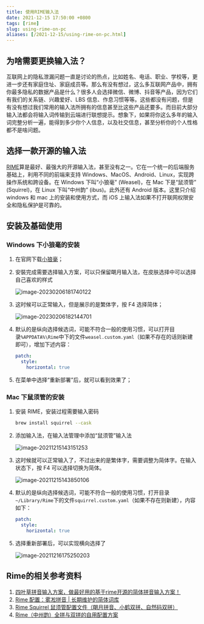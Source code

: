 ```yaml
---
title: 使用RIME输入法
date: 2021-12-15 17:50:00 +0800
tags: [rime]
slug: using-rime-on-pc
aliases: [/2021-12-15/using-rime-on-pc.html]
---
```


## 为啥需要更换输入法？

互联网上的隐私泄漏问题一直是讨论的热点，比如姓名、电话、职业、学校等，更进一步还有家庭住址、家庭成员等。那么有没有想过，这么多互联网产品中，拥有你最多隐私的数据产品是什么？很多人会选择微信、微博、抖音等产品，因为它们有我们的关系链、兴趣爱好、LBS 信息、作息习惯等等。这些都没有问题，但是有没有想过我们常用的输入法所拥有的信息甚至比这些产品还要多。而目前大部分输入法都会将输入词传输到云端进行联想提示。想象下，如果将你这么多年的输入词完整分析一遍，能得到多少你个人信息，以及社交信息，甚至分析你的个人性格都不是啥问题。

## 选择一款开源的输入法

[RIME](https://rime.im/)算是最好、最强大的开源输入法，甚至没有之一。它在一个统一的后端服务基础上，利用不同的前端来支持 Windows、MacOS、Android、Linux，实现跨操作系统和跨设备。在 Windows 下叫“小狼毫” (Weasel)，在 Mac 下是“鼠须管” (Squirrel)，在 Linux 下叫“中州韵” (ibus)。此外还有 Android 版本。这里只介绍 windows 和 mac 上的安装和使用方式，而 iOS 上输入法如果不打开联网权限安全和隐私保护是可靠的。

## 安装及基础使用

### Windows 下小狼毫的安装

1. 在官网下载[小狼毫](https://rime.im/download/)；

2. 安裝完成需要选择输入方案，可以只保留朙月输入法，在皮肤选择中可以选择自己喜欢的样式

   ![image-20230206181740122](https://pic-1251468582.picsh.myqcloud.com/pic/2023/02/06/742201.png)

3. 这时候可以正常输入，但是展示的是繁体字，按 F4 选择简体；

   ![image-20230206182144701](https://pic-1251468582.picsh.myqcloud.com/pic/2023/02/06/7edf8d.png)

4. 默认的是纵向选择候选词，可能不符合一般的使用习惯，可以打开目录`%APPDATA%\Rime`中下的文件`weasel.custom.yaml`（如果不存在的话则新建即可），增加下述内容：

   ```yaml
   patch:
     style:
       horizontal: true
   ```

5. 在菜单中选择“重新部署”后，就可以看到效果了；

### Mac 下鼠须管的安装

1. 安装 RIME，安装过程需要输入密码

   ```bash
   brew install squirrel --cask
   ```

2. 添加输入法，在输入法管理中添加“鼠须管”输入法

   ![image-20211215143151253](https://pic-1251468582.picsh.myqcloud.com/pic/2021/12/15/ca0e5b.png)

3. 这时候就可以正常输入了，不过出来的是繁体字，需要调整为简体字。在输入状态下，按 F4 可以选择切换为简体。

   ![image-20211215143850106](https://pic-1251468582.picsh.myqcloud.com/pic/2021/12/15/1d8811.png)

4. 默认的是纵向选择候选词，可能不符合一般的使用习惯，打开目录`~/Library/Rime`下的文件`squirrel.custom.yaml`（如果不存在则新建），内容如下：

   ```yaml
   patch:
     style:
       horizontal: true
   ```

5. 选择重新部署后，可以实现横向选择了

   ![image-20211216175250203](https://pic-1251468582.picsh.myqcloud.com/pic/2021/12/16/7074b9.png)

## Rime的相关参考资料

1. [四叶草拼音输入方案，做最好用的基于rime开源的简体拼音输入方案！](https://github.com/fkxxyz/rime-cloverpinyin)
2. [Rime 配置：雾凇拼音 | 长期维护的简体词库](https://github.com/iDvel/rime-ice)
3. [Rime Squirrel 鼠须管配置文件（朙月拼音、小鹤双拼、自然码双拼）](https://github.com/ssnhd/rime)
4. [Rime（中州韵）全拼与双拼的自用配置方案](https://github.com/LufsX/rime)
